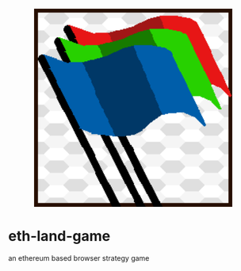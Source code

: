 <p align="center">
  <img
    alt="Eth-land-game"
    src="./frontend/img/git_img_test2.png"
    width="400"
  />
</p>

# eth-land-game
an ethereum based browser strategy game
